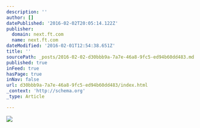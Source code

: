 ```yaml
---
description: ''
author: []
datePublished: '2016-02-02T20:05:14.122Z'
publisher:
  domain: next.ft.com
  name: next.ft.com
dateModified: '2016-02-01T12:54:38.651Z'
title: ''
sourcePath: _posts/2016-02-02-d30bbb9a-7a7e-46a8-9fc5-ed94b60dd483.md
published: true
inFeed: true
hasPage: true
inNav: false
url: d30bbb9a-7a7e-46a8-9fc5-ed94b60dd483/index.html
_context: 'http://schema.org'
_type: Article

---
```

![](https://next-geebee.ft.com/image/v1/images/raw/http%3A%2F%2Fcom.ft.imagepublish.prod.s3.amazonaws.com%2Fac1033f0-89b8-11e5-9f8c-a8d619fa707c?source=next&fit=scale-down&width=700)